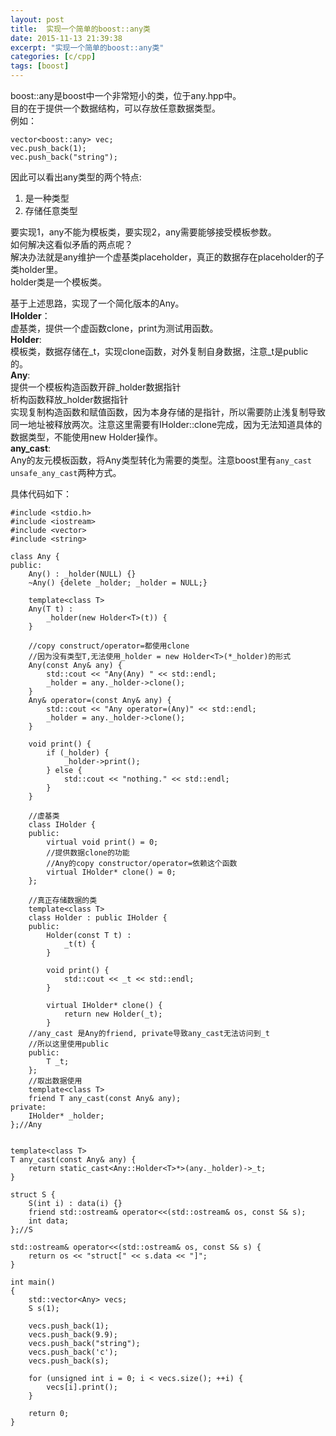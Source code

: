 ```yaml
---
layout: post
title:  实现一个简单的boost::any类
date: 2015-11-13 21:39:38
excerpt: "实现一个简单的boost::any类"
categories: [c/cpp]
tags: [boost]
---
```



boost::any是boost中一个非常短小的类，位于any.hpp中。  
目的在于提供一个数据结构，可以存放任意数据类型。  
例如：

```
vector<boost::any> vec;
vec.push_back(1);
vec.push_back("string");
```


<!--more-->


因此可以看出any类型的两个特点:  
1. 是一种类型  
2. 存储任意类型  

要实现1，any不能为模板类，要实现2，any需要能够接受模板参数。  
如何解决这看似矛盾的两点呢？  
解决办法就是any维护一个虚基类placeholder，真正的数据存在placeholder的子类holder里。  
holder类是一个模板类。

基于上述思路，实现了一个简化版本的Any。  
__IHolder__：  
虚基类，提供一个虚函数clone，print为测试用函数。  
__Holder__:  
模板类，数据存储在\_t，实现clone函数，对外复制自身数据，注意\_t是public的。  
__Any__:  
提供一个模板构造函数开辟\_holder数据指针  
析构函数释放\_holder数据指针  
实现复制构造函数和赋值函数，因为本身存储的是指针，所以需要防止浅复制导致同一地址被释放两次。注意这里需要有IHolder::clone完成，因为无法知道具体的数据类型，不能使用new Holder<T>操作。  
__any\_cast__:   
Any的友元模板函数，将Any类型转化为需要的类型。注意boost里有`any_cast` `unsafe_any_cast`两种方式。  

具体代码如下：

```
#include <stdio.h>
#include <iostream>
#include <vector>
#include <string>

class Any {
public:
    Any() : _holder(NULL) {}
    ~Any() {delete _holder; _holder = NULL;}

    template<class T>
    Any(T t) :
        _holder(new Holder<T>(t)) {
    }

    //copy construct/operator=都使用clone
    //因为没有类型T,无法使用_holder = new Holder<T>(*_holder)的形式
    Any(const Any& any) {
        std::cout << "Any(Any) " << std::endl;
        _holder = any._holder->clone();
    }
    Any& operator=(const Any& any) {
        std::cout << "Any operator=(Any)" << std::endl;
        _holder = any._holder->clone();
    }

    void print() {
        if (_holder) {
            _holder->print();
        } else {
            std::cout << "nothing." << std::endl;
        }
    }

    //虚基类
    class IHolder {
    public:
        virtual void print() = 0;
        //提供数据clone的功能
        //Any的copy constructor/operator=依赖这个函数
        virtual IHolder* clone() = 0;
    };

    //真正存储数据的类
    template<class T>
    class Holder : public IHolder {
    public:
        Holder(const T t) :
            _t(t) {
        }

        void print() {
            std::cout << _t << std::endl;
        }

        virtual IHolder* clone() {
            return new Holder(_t);
        }
    //any_cast 是Any的friend, private导致any_cast无法访问到_t
    //所以这里使用public
    public:
        T _t;
    };
    //取出数据使用
    template<class T>
    friend T any_cast(const Any& any);
private:
    IHolder* _holder;
};//Any


template<class T>
T any_cast(const Any& any) {
    return static_cast<Any::Holder<T>*>(any._holder)->_t;
}

struct S {
    S(int i) : data(i) {}
    friend std::ostream& operator<<(std::ostream& os, const S& s);
    int data;
};//S

std::ostream& operator<<(std::ostream& os, const S& s) {
    return os << "struct[" << s.data << "]";
}

int main()
{
    std::vector<Any> vecs;
    S s(1);

    vecs.push_back(1);
    vecs.push_back(9.9);
    vecs.push_back("string");
    vecs.push_back('c');
    vecs.push_back(s);

    for (unsigned int i = 0; i < vecs.size(); ++i) {
        vecs[i].print();
    }

    return 0;
}

```
